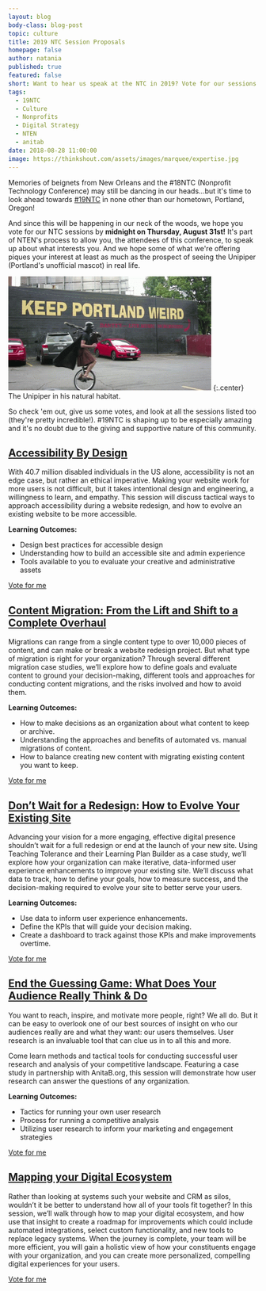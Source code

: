 ```yaml
---
layout: blog
body-class: blog-post
topic: culture
title: 2019 NTC Session Proposals
homepage: false
author: natania
published: true
featured: false
short: Want to hear us speak at the NTC in 2019? Vote for our sessions!
tags:
  - 19NTC
  - Culture
  - Nonprofits
  - Digital Strategy
  - NTEN
  - anitab
date: 2018-08-28 11:00:00
image: https://thinkshout.com/assets/images/marquee/expertise.jpg
---
```


Memories of beignets from New Orleans and the #18NTC (Nonprofit Technology Conference) may still be dancing in our heads...but it's time to look ahead towards [#19NTC](https://www.nten.org/ntc/) in none other than our hometown, Portland, Oregon!

And since this will be happening in our neck of the woods, we hope you vote for our NTC sessions by **midnight on Thursday, August 31st!** It's part of NTEN's process to allow you, the attendees of this conference, to speak up about what interests you. And we hope some of what we're offering piques your interest at least as much as the prospect of seeing the Unipiper (Portland's unofficial mascot) in real life.

![PDX Unipiper](/assets/images/blog/unipiper.gif)
{:.center}
<span class="caption"><i class="fa fa-caret-up"></i>The Unipiper in his natural habitat.</span>

So check 'em out, give us some votes, and look at all the sessions listed too (they're pretty incredible!). #19NTC is shaping up to be especially amazing and it's no doubt due to the giving and supportive nature of this community.

## [Accessibility By Design](https://www.nten.org/ntc/vote/proposals/accessibility-by-design/?search=Accessibility)
With 40.7 million disabled individuals in the US alone, accessibility is not an edge case, but rather an ethical imperative. Making your website work for more users is not difficult, but it takes intentional design and engineering, a willingness to learn, and empathy. This session will discuss tactical ways to approach accessibility during a website redesign, and how to evolve an existing website to be more accessible.

**Learning Outcomes:**
- Design best practices for accessible design
- Understanding how to build an accessible site and admin experience
- Tools available to you to evaluate your creative and administrative assets

[Vote for me](https://www.nten.org/ntc/vote/proposals/accessibility-by-design/?search=Accessibility)

## [Content Migration: From the Lift and Shift to a Complete Overhaul](https://www.nten.org/ntc/vote/proposals/content-migration-from-the-lift-and-shift-to-a-complete-overhaul)
Migrations can range from a single content type to over 10,000 pieces of content, and can make or break a website redesign project. But what type of migration is right for your organization? Through several different migration case studies, we’ll explore how to define goals and evaluate content to ground your decision-making, different tools and approaches for conducting content migrations, and the risks involved and how to avoid them.

**Learning Outcomes:**
- How to make decisions as an organization about what content to keep or archive.
- Understanding the approaches and benefits of automated vs. manual migrations of content.
- How to balance creating new content with migrating existing content you want to keep.

[Vote for me](https://www.nten.org/ntc/vote/proposals/content-migration-from-the-lift-and-shift-to-a-complete-overhaul)

## [Don’t Wait for a Redesign: How to Evolve Your Existing Site](https://www.nten.org/ntc/vote/proposals/data-driven-site-evolution)
Advancing your vision for a more engaging, effective digital presence shouldn’t wait for a full redesign or end at the launch of your new site. Using Teaching Tolerance and their Learning Plan Builder as a case study, we’ll explore how your organization can make iterative, data-informed user experience enhancements to improve your existing site. We’ll discuss what data to track, how to define your goals, how to measure success, and the decision-making required to evolve your site to better serve your users.

**Learning Outcomes:**
- Use data to inform user experience enhancements.
- Define the KPIs that will guide your decision making.
- Create a dashboard to track against those KPIs and make improvements overtime.

[Vote for me](https://www.nten.org/ntc/vote/proposals/data-driven-site-evolution)

## [End the Guessing Game: What Does Your Audience Really Think & Do](https://www.nten.org/ntc/vote/proposals/what-do-your-users-really-want)
You want to reach, inspire, and motivate more people, right? We all do. But it can be easy to overlook one of our best sources of insight on who our audiences really are and what they want: our users themselves. User research is an invaluable tool that can clue us in to all this and more.

Come learn methods and tactical tools for conducting successful user research and analysis of your competitive landscape. Featuring a case study in partnership with AnitaB.org, this session will demonstrate how user research can answer the questions of any organization.

**Learning Outcomes:**
- Tactics for running your own user research
- Process for running a competitive analysis
- Utilizing user research to inform your marketing and engagement strategies

[Vote for me](https://www.nten.org/ntc/vote/proposals/what-do-your-users-really-want)

## [Mapping your Digital Ecosystem](https://www.nten.org/ntc/vote/proposals/mapping-your-digital-ecosystem)
Rather than looking at systems such your website and CRM as silos, wouldn’t it be better to understand how all of your tools fit together? In this session, we’ll walk through how to map your digital ecosystem, and how use that insight to create a roadmap for improvements which could include automated integrations, select custom functionality, and new tools to replace legacy systems. When the journey is complete, your team will be more efficient, you will gain a holistic view of how your constituents engage with your organization, and you can create more personalized, compelling digital experiences for your users.

[Vote for me](https://www.nten.org/ntc/vote/proposals/mapping-your-digital-ecosystem)

